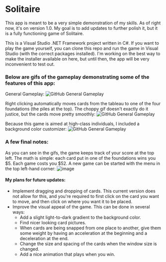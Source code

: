 # Solitaire
This app is meant to be a very simple demonstration of my skills. As of right now, it's on version 1.0. My goal is to add updates to further polish it, but it is a fully functioning game of Solitaire.

This is a Visual Studio .NET Framework project written in C#. If you want to play the game yourself, you can clone this repo and run the game in Visual Studio (with the correct packages installed). I'm working on the best way to make the installer available on here, but until then, the app will be very inconvenient to test out.

### Below are gifs of the gameplay demonstrating some of the features of this app:
General Gameplay:
![GitHub General Gameplay](https://user-images.githubusercontent.com/108784504/179337017-1df94fd0-29af-4f50-81ac-59233621bec4.gif)

Right clicking automatically moves cards from the tableau to one of the four foundations (the piles at the top). The choppy gif doesn't exactly do it justice, but the cards move pretty smoothly:
![GitHub General Gameplay](https://user-images.githubusercontent.com/108784504/179337237-42ccd659-44b9-4f4d-bf68-2f4f74ccc159.gif)

Because this game is aimed at high-class individuals, I included a background color customizer:
![GitHub General Gameplay](https://user-images.githubusercontent.com/108784504/179337388-c091e9fa-3b28-4561-9ac7-c578f83b085a.gif)

### A few final notes:
As you can see in the gifs, the game keeps track of your score at the top left. The math is simple: each card put in one of the foundations wins you $5. Each game costs you $52. A new game can be started with the menu in the top left-hand corner:
![image](https://user-images.githubusercontent.com/108784504/179337452-9da3f2cb-a171-4c03-ab1c-60569ac1f511.png)

#### My plans for future updates:
- Implement dragging and dropping of cards. This current version does not allow for this, and you're required to first click on the card you want to move, and then click on where you want it to be placed.
- Improve the visual appeal of the game. This can be done in several ways:
  - Add a slight light-to-dark gradient to the background color.
  - Find nicer looking card pictures.
  - When cards are being snapped from one place to another, give them some weight by having an acceleration at the beginning and a deceleration at the end.
  - Change the size and spacing of the cards when the window size is changed.
  - Add a nice animation that plays when you win.
  
